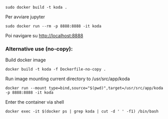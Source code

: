 ```
sudo docker build -t koda .
```

Per avviare jupyter

```
sudo docker run --rm -p 8888:8888 -it koda
```

Poi navigare su [http://localhost:8888](http://localhost:8888)

### Alternative use (no-copy):

Build docker image
```
docker build -t koda -f Dockerfile-no-copy .
```

Run image mounting current directory to /usr/src/app/koda

```
docker run --mount type=bind,source="$(pwd)",target=/usr/src/app/koda -p 8888:8888 -it koda
```

Enter the container via shell

```
docker exec -it $(docker ps | grep koda | cut -d ' ' -f1) /bin/bash
```

